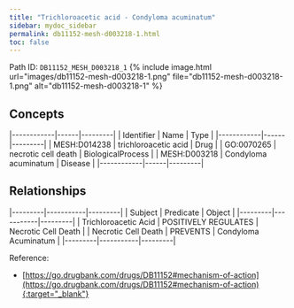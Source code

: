 ```yaml
---
title: "Trichloroacetic acid - Condyloma acuminatum"
sidebar: mydoc_sidebar
permalink: db11152-mesh-d003218-1.html
toc: false 
---
```



Path ID: `DB11152_MESH_D003218_1`
{% include image.html url="images/db11152-mesh-d003218-1.png" file="db11152-mesh-d003218-1.png" alt="db11152-mesh-d003218-1" %}

## Concepts

|------------|------|---------|
| Identifier | Name | Type    |
|------------|------|---------|
| MESH:D014238 | trichloroacetic acid | Drug |
| GO:0070265 | necrotic cell death | BiologicalProcess |
| MESH:D003218 | Condyloma acuminatum | Disease |
|------------|------|---------|

## Relationships

|---------|-----------|---------|
| Subject | Predicate | Object  |
|---------|-----------|---------|
| Trichloroacetic Acid | POSITIVELY REGULATES | Necrotic Cell Death |
| Necrotic Cell Death | PREVENTS | Condyloma Acuminatum |
|---------|-----------|---------|

Reference:
  - [https://go.drugbank.com/drugs/DB11152#mechanism-of-action](https://go.drugbank.com/drugs/DB11152#mechanism-of-action){:target="_blank"}